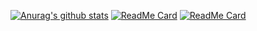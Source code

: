 [![Anurag's github stats](https://github-readme-stats.vercel.app/api?username=arkanttus&theme=radical&show_icons=true&include_all_commits=true&count_private=true)](https://github.com/anuraghazra/github-readme-stats)
[![ReadMe Card](https://github-readme-stats.vercel.app/api/pin/?username=arkanttus&repo=DoacoesUfac)](https://github.com/anuraghazra/github-readme-stats)
[![ReadMe Card](https://github-readme-stats.vercel.app/api/pin/?username=arkanttus&repo=EmotiTEA)](https://github.com/anuraghazra/github-readme-stats)
